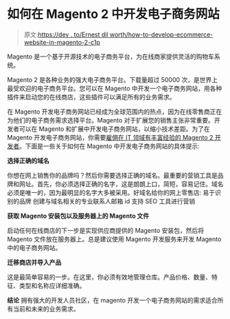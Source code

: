 # 如何在 Magento 2 中开发电子商务网站

> 原文:[https://dev . to/Ernest dil worth/how-to-develop-ecommerce-website-in-magento-2-c1p](https://dev.to/ernestdilworth/how-to-develop-ecommerce-website-in-magento-2-c1p)

Magento 是一个基于开源技术的电子商务平台，为在线商家提供灵活的购物车系统。

Magento 2 是各种业务的强大电子商务平台。下载量超过 50000 次，是世界上最受欢迎的电子商务平台。您可以在 Magento 中开发一个电子商务网站，用各种插件来启动您的在线商店，这些插件可以满足所有的业务需求。

在 Magento 开发电子商务网站已经成为全球范围内的热点，因为在线零售商正在为他们的电子商务需求选择平台。Magento 对于扩展您的销售主张非常重要。开发者可以在 Magento 和扩展中开发电子商务网站，以缩小技术差距。为了在 Magento 开发电子商务网站，你需要[雇佣在 IT 领域有丰富经验的 Magento 2 开发者](https://www.mageants.com/hire-magento-2-developers.html)。下面是一些关于如何在 Magento 中开发电子商务网站的具体提示:

**选择正确的域名**

你想在网上销售你的品牌吗？然后你需要选择正确的域名。最重要的营销工具是品牌和网址。首先，你必须选择正确的名字，这是朗朗上口，简短，容易记住。域名必须是唯一的，因为最明显的名字大多被采用。好域名给你的网上零售店:
易于识别的品牌
创建与域名相关的专业联系人邮箱 id
支持 SEO 工具进行营销

**获取 Magento 安装包以及服务器上的 Magento 文件**

启动任何在线商店的下一步是实现供应商提供的 Magento 安装包，然后将 Magento 文件放在服务器上。总是建议使用 Magento 开发服务来开发 Magento 中的电子商务网站。

**迁移商店并导入产品**

这是最简单容易的一步。在这里，你必须有效地管理仓库。产品价格、数量、特征、类型和名称应详细准确。

**结论**
拥有强大的开发人员社区，在 magento 开发一个电子商务网站的需求适合所有当前和未来的业务需求。